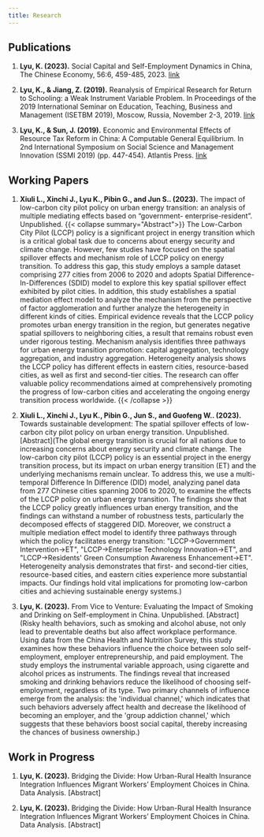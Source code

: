 ```yaml
---
title: Research
---
```


## Publications

1. **Lyu, K. (2023).** Social Capital and Self-Employment Dynamics in China, The Chinese Economy, 56:6, 459-485, 2023. [link](https://www.tandfonline.com/doi/full/10.1080/10971475.2023.2227028)

2. **Lyu, K., & Jiang, Z. (2019).** Reanalysis of Empirical Research for Return to Schooling: a Weak Instrument Variable Problem. In Proceedings of the 2019 International Seminar on Education, Teaching, Business and Management (ISETBM 2019), Moscow, Russia, November 2-3, 2019. [link](https://webofproceedings.org/proceedings_series/ESSP/ISETBM%202019/T1049.pdf)

3. **Lyu, K., & Sun, J. (2019).** Economic and Environmental Effects of Resource Tax Reform in China: A Computable General Equilibrium. In 2nd International Symposium on Social Science and Management Innovation (SSMI 2019) (pp. 447-454). Atlantis Press. [link](https://www.atlantis-press.com/proceedings/ssmi-19/125925364)

## Working Papers

1. **Xiuli L., Xinchi J., Lyu K., Pibin G., and Jun S.. (2023).** The impact of low-carbon city pilot policy on urban energy transition: an analysis of multiple mediating effects based on “government- enterprise-resident”. Unpublished.
{{< collapse summary="Abstract">}}
The Low-Carbon City Pilot (LCCP) policy is a significant project in energy transition which is a critical global task due to concerns about energy security and climate change. However, few studies have focused on the spatial spillover effects and mechanism role of LCCP policy on energy transition. To address this gap, this study employs a sample dataset comprising 277 cities from 2006 to 2020 and adopts Spatial Difference-In-Differences (SDID) model to explore this key spatial spillover effect exhibited by pilot cities. In addition, this study establishes a spatial mediation effect model to analyze the mechanism from the perspective of factor agglomeration and further analyze the heterogeneity in different kinds of cities. Empirical evidence reveals that the LCCP policy promotes urban energy transition in the region, but generates negative spatial spillovers to neighboring cities, a result that remains robust even under rigorous testing. Mechanism analysis identifies three pathways for urban energy transition promotion: capital aggregation, technology aggregation, and industry aggregation. Heterogeneity analysis shows the LCCP policy has different effects in eastern cities, resource-based cities, as well as first and second-tier cities. The research can offer valuable policy recommendations aimed at comprehensively promoting the progress of low-carbon cities and accelerating the ongoing energy transition process worldwide.
{{< /collapse >}}

2. **Xiuli L., Xinchi J., Lyu K., Pibin G., Jun S., and Guofeng W.. (2023).** Towards sustainable development: The spatial spillover effects of low-carbon city pilot policy on urban energy transition. Unpublished. [Abstract](The global energy transition is crucial for all nations due to increasing concerns about energy security and climate change. The low-carbon city pilot  (LCCP) policy is an essential project in the energy transition process, but its impact on urban energy transition (ET) and the underlying mechanisms remain unclear. To address this, we use a multi-temporal Difference In Difference (DID) model, analyzing panel data from 277 Chinese cities spanning 2006 to 2020, to examine the effects of the LCCP policy on urban energy transition. The findings show that the LCCP policy greatly influences urban energy transition, and the findings can withstand a number of robustness tests, particularly the decomposed effects of staggered DID. Moreover, we construct a multiple mediation effect model to identify three pathways through which the policy facilitates energy transition: "LCCP→Government Intervention→ET", "LCCP→Enterprise Technology Innovation→ET", and "LCCP→Residents' Green Consumption Awareness Enhancement→ET". Heterogeneity analysis demonstrates that first- and second-tier cities, resource-based cities, and eastern cities experience more substantial impacts. Our findings hold vital implications for promoting low-carbon cities and achieving sustainable energy systems.)

3. **Lyu, K. (2023).** From Vice to Venture: Evaluating the Impact of Smoking and Drinking on Self-employment in China. Unpublished. [Abstract](Risky health behaviors, such as smoking and alcohol abuse, not only lead to preventable deaths but also affect workplace performance. Using data from the China Health and Nutrition Survey, this study examines how these behaviors influence the choice between solo self-employment, employer entrepreneurship, and paid employment. The study employs the instrumental variable approach, using cigarette and alcohol prices as instruments. The findings reveal that increased smoking and drinking behaviors reduce the likelihood of choosing self-employment, regardless of its type. Two primary channels of influence emerge from the analysis: the 'individual channel,' which indicates that such behaviors adversely affect health and decrease the likelihood of becoming an employer, and the 'group addiction channel,' which suggests that these behaviors boost social capital, thereby increasing the chances of business ownership.)

## Work in Progress

1. **Lyu, K. (2023).** Bridging the Divide: How Urban-Rural Health Insurance Integration Influences Migrant Workers’ Employment Choices in China. Data Analysis. [Abstract]

2. **Lyu, K. (2023).** Bridging the Divide: How Urban-Rural Health Insurance Integration Influences Migrant Workers’ Employment Choices in China. Data Analysis. [Abstract]